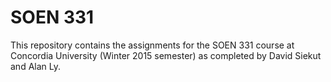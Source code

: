 # SOEN 331

This repository contains the assignments for the SOEN 331 course at Concordia University (Winter 2015 semester) as completed by David Siekut and Alan Ly.
